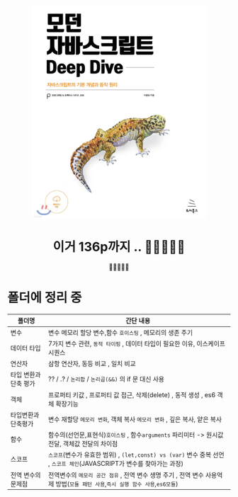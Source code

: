 <center>

![image](./image/12.png)<br />

이거 136p까지
..
🎯💡🔥📌✅
=======
🎯💡🔥📌✅

</center>

# 폴더에 정리 중

| 폴더명                | 간단 내용                                                                                                                       |
| --------------------- | ------------------------------------------------------------------------------------------------------------------------------- |
| 변수                  | 변수 메모리 할당 변수,함수 `호이스팅` , 메모리의 생존 주기                                                                      |
| 데이터 타입           | 7가지 변수 관련, `동적 타이핑` , 데이터 타입이 필요한 이유, 이스케이프 시퀀스                                                   |
| 연산자                | 삼항 연산자, 동등 비교 , 일치 비교                                                                                              |
| 타입 변환과 단축 평가 | ?? / .? / `논리합` / `논리곱(&&)` 의 if 문 대신 사용                                                                            |
| 객체                  | 프로퍼티 키값 , 프로퍼티 값 접근, 삭제(delete) , 동적 생성 , es6 객체 확장기능                                                  |
| 타입변환과 단축평가   | 변수 재할당 `메모리 변화`, 객체 복사 `메모리 변화` , 깊은 복사, 얕은 복사                                                       |
| 함수                  | 함수의(선언문,표현식)`호이스팅` , 함수`arguments` 파리미터 -> 원시값 전달, 객체값 전달의 차이점                                 |
| 스코프                | `스코프`(변수가 유효한 범위) , `(let,const) vs (var)` 변수 중복 선언 , `스코프 체인`(JAVASCRIPT가 변수를 찾아가는 과정)         |
| 전역 변수의 문제점    | 전역변수의 `메모리 공간 점유` , 전역 변수 생명 주기 , 전역 변수 사용억제 방법(`모듈 패턴 사용`,`즉시 실행 함수 사용`,`es6모듈`) |
